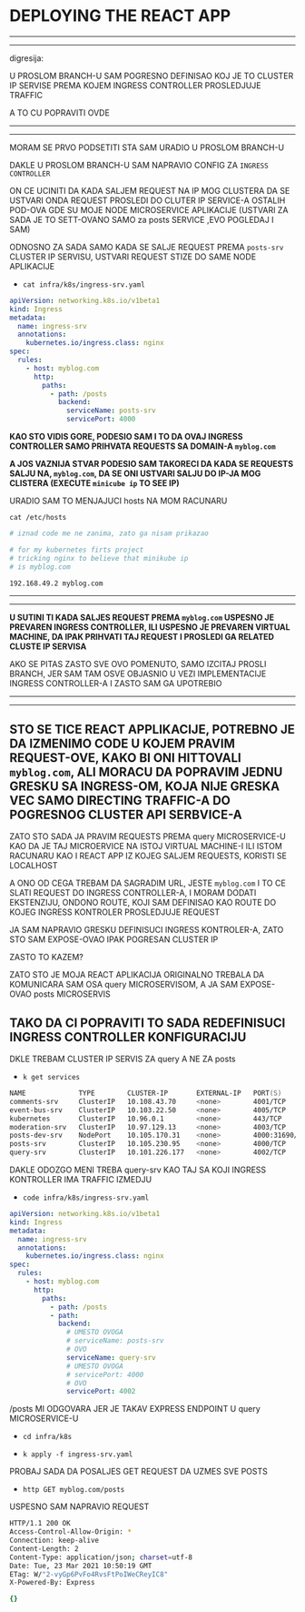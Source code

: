 # DEPLOYING THE REACT APP

***
***

digresija:

U PROSLOM BRANCH-U SAM POGRESNO DEFINISAO KOJ JE TO CLUSTER IP SERVISE PREMA KOJEM INGRESS CONTROLLER PROSLEDJUJE TRAFFIC

A TO CU POPRAVITI OVDE

***
***

MORAM SE PRVO PODSETITI STA SAM URADIO U PROSLOM BRANCH-U

DAKLE U PROSLOM BRANCH-U SAM NAPRAVIO CONFIG ZA `INGRESS CONTROLLER`

ON CE UCINITI DA KADA SALJEM REQUEST NA IP MOG CLUSTERA DA SE USTVARI ONDA REQUEST PROSLEDI DO CLUTER IP SERVICE-A OSTALIH POD-OVA GDE SU MOJE NODE MICROSERVICE APLIKACIJE (USTVARI ZA SADA JE TO SETT-OVANO SAMO za posts SERVICE ,EVO POGLEDAJ I SAM)

ODNOSNO ZA SADA SAMO KADA SE SALJE REQUEST PREMA `posts-srv` CLUSTER IP SERVISU, USTVARI REQUEST STIZE DO SAME NODE APLIKACIJE

- `cat infra/k8s/ingress-srv.yaml`

```yaml
apiVersion: networking.k8s.io/v1beta1
kind: Ingress
metadata:
  name: ingress-srv
  annotations:
    kubernetes.io/ingress.class: nginx
spec:
  rules:
    - host: myblog.com
      http:
        paths:
          - path: /posts
            backend:
              serviceName: posts-srv
              servicePort: 4000

```

**KAO STO VIDIS GORE, PODESIO SAM I TO DA OVAJ INGRESS CONTROLLER SAMO PRIHVATA REQUESTS SA DOMAIN-A `myblog.com`**

**A JOS VAZNIJA STVAR PODESIO SAM TAKORECI DA KADA SE REQUESTS SALJU NA, `myblog.com`, DA SE ONI USTVARI SALJU DO IP-JA MOG CLISTERA (EXECUTE `minicube ip` TO SEE IP)**

URADIO SAM TO MENJAJUCI hosts NA MOM RACUNARU

`cat /etc/hosts`

```bash
# iznad code me ne zanima, zato ga nisam prikazao

# for my kubernetes firts project
# tricking nginx to believe that minikube ip
# is myblog.com

192.168.49.2 myblog.com
```

***
***

**U SUTINI TI KADA SALJES REQUEST PREMA `myblog.com` USPESNO JE PREVAREN INGRESS CONTROLLER, ILI USPESNO JE PREVAREN VIRTUAL MACHINE, DA IPAK PRIHVATI TAJ REQUEST I PROSLEDI GA RELATED CLUSTE IP SERVISA**

AKO SE PITAS ZASTO SVE OVO POMENUTO, SAMO IZCITAJ PROSLI BRANCH, JER SAM TAM OSVE OBJASNIO U VEZI IMPLEMENTACIJE INGRESS CONTROLLER-A I ZASTO SAM GA UPOTREBIO

***
***

## STO SE TICE REACT APPLIKACIJE, POTREBNO JE DA IZMENIMO CODE U KOJEM PRAVIM REQUEST-OVE, KAKO BI ONI HITTOVALI `myblog.com`, ALI MORACU DA POPRAVIM JEDNU GRESKU SA INGRESS-OM, KOJA NIJE GRESKA VEC SAMO DIRECTING TRAFFIC-A DO POGRESNOG CLUSTER API SERBVICE-A

ZATO STO SADA JA PRAVIM REQUESTS PREMA query MICROSERVICE-U KAO DA JE TAJ MICROERVICE NA ISTOJ VIRTUAL MACHINE-I ILI ISTOM RACUNARU KAO I REACT APP IZ KOJEG SALJEM REQUESTS, KORISTI SE LOCALHOST

A ONO OD CEGA TREBAM DA SAGRADIM URL, JESTE `myblog.com` I TO CE SLATI REQUEST DO INGRESS CONTROLLER-A, I MORAM DODATI EKSTENZIJU, ONDONO ROUTE, KOJI SAM DEFINISAO KAO ROUTE DO KOJEG INGRESS KONTROLER PROSLEDJUJE REQUEST

JA SAM NAPRAVIO GRESKU DEFINISUCI INGRESS KONTROLER-A, ZATO STO SAM EXPOSE-OVAO IPAK POGRESAN CLUSTER IP

ZASTO TO KAZEM?

ZATO STO JE MOJA REACT APLIKACIJA ORIGINALNO TREBALA DA KOMUNICARA SAM OSA query MICROSERVISOM, A JA SAM EXPOSE-OVAO posts MICROSERVIS

## TAKO DA CI POPRAVITI TO SADA REDEFINISUCI INGRESS CONTROLLER KONFIGURACIJU

DKLE TREBAM CLUSTER IP SERVIS ZA query A NE ZA posts

- `k get services`

```zsh
NAME             TYPE        CLUSTER-IP       EXTERNAL-IP   PORT(S)          AGE
comments-srv     ClusterIP   10.108.43.70     <none>        4001/TCP         38h
event-bus-srv    ClusterIP   10.103.22.50     <none>        4005/TCP         42h
kubernetes       ClusterIP   10.96.0.1        <none>        443/TCP          3d23h
moderation-srv   ClusterIP   10.97.129.13     <none>        4003/TCP         38h
posts-dev-srv    NodePort    10.105.170.31    <none>        4000:31690/TCP   42h
posts-srv        ClusterIP   10.105.230.95    <none>        4000/TCP         45h
query-srv        ClusterIP   10.101.226.177   <none>        4002/TCP         38h
```

DAKLE ODOZGO MENI TREBA query-srv KAO TAJ SA KOJI INGRESS KONTROLLER IMA TRAFFIC IZMEDJU

- `code infra/k8s/ingress-srv.yaml`

```yaml
apiVersion: networking.k8s.io/v1beta1
kind: Ingress
metadata:
  name: ingress-srv
  annotations:
    kubernetes.io/ingress.class: nginx
spec:
  rules:
    - host: myblog.com
      http:
        paths:
          - path: /posts
          - path: 
            backend:
              # UMESTO OVOGA 
              # serviceName: posts-srv
              # OVO
              serviceName: query-srv
              # UMESTO OVOGA 
              # servicePort: 4000
              # OVO
              servicePort: 4002

```

/posts MI ODGOVARA JER JE TAKAV EXPRESS ENDPOINT U query MICROSERVICE-U

- `cd infra/k8s`

- `k apply -f ingress-srv.yaml`

PROBAJ SADA DA POSALJES GET REQUEST DA UZMES SVE POSTS

- `http GET myblog.com/posts`

USPESNO SAM NAPRAVIO REQUEST

```zsh
HTTP/1.1 200 OK
Access-Control-Allow-Origin: *
Connection: keep-alive
Content-Length: 2
Content-Type: application/json; charset=utf-8
Date: Tue, 23 Mar 2021 10:50:19 GMT
ETag: W/"2-vyGp6PvFo4RvsFtPoIWeCReyIC8"
X-Powered-By: Express

{}

```
